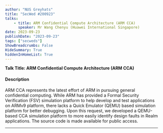 ```yaml
---
author: "NUS Greyhats"
title: "SecWed #200923"
talks:
    - title: ARM Confidential Compute Architecture (ARM CCA)
      speaker: Mr Wang Chenyu (Huawei International Singapore)
date: 2023-09-23
publishDate: "2023-09-23"
tags: ["secweds"]
ShowBreadcrumbs: False
HideSummary: True
hiddenInHomeList: True
---
```



**Talk Title: ARM Confidential Compute Architecture (ARM CCA)**

#### Description

ARM CCA represents the latest effort of ARM in pursuing general confidential computing. While ARM has provided a Formal Security Verification (FSV) simulation platform to help develop and test applications on ARMv9 platform, there lacks a Quick Emulator (QEMU) based simulation platform for better debugging. Upon this request, we developed a QEMU-based CCA simulation platform to more easily identify design faults in Realm applications. The source code is made available for public access.

---
